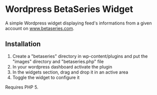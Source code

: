 Wordpress BetaSeries Widget
===========================

A simple Wordpress widget displaying feed's informations from a given account on www.betaseries.com.

Installation
------------

1. Create a "betaseries" directory in wp-content/plugins and put the "images" directory and "betaseries.php" file
2. In your wordpress dashboard activate the plugin
3. In the widgets section, drag and drop it in an active area
4. Toggle the widget to configure it

Requires PHP 5.